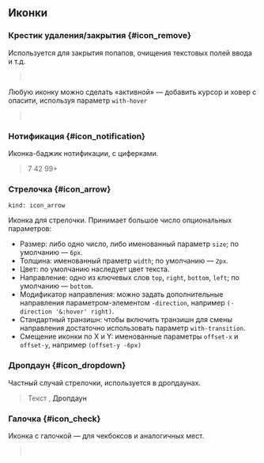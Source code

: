 ---
---

## Иконки

### Крестик удаления/закрытия {#icon_remove}

Используется для закрытия попапов, очищения текстовых полей ввода и т.д.

> <span class="icon_remove"> </span>
>
> <div class="example:icon_remove"></div>

Любую иконку можно сделать «активной» — добавить курсор и ховер с опасити, используя параметр `with-hover`

> <span class="active-icon_remove"> </span>
>
> <div class="example:active-icon_remove"></div>

### Нотификация {#icon_notification}

Иконка-баджик нотификации, с циферками.

> <span class="icon_notification">7</span>
> <span class="icon_notification">42</span>
> <span class="icon_notification">99+</span>
>
> <div class="example:icon_notification"></div>

### Стрелочка {#icon_arrow}

    kind: icon_arrow

Иконка для стрелочки. Принимает большое число опциональных параметров:

- Размер: либо одно число, либо именованный параметр `size`; по умолчанию — `6px`.
- Толщина: именованный праметр `width`; по умолчанию — `2px`.
- Цвет: по умолчанию наследует цвет текста.
- Направление: одно из ключевых слов `top`, `right`, `bottom`, `left`; по умолчанию — `bottom`.
- Модификатор направления: можно задать дополнительные направления параметром-элементом `-direction`, например `(-direction '&:hover' right)`.
- Стандартный транзишн: чтобы включить транзишн для смены направления достаточно использовать параметр `with-transition`.
- Смещение иконки по X и Y: именованные параметры `offset-x` и `offset-y`, например `(offset-y -6px)`

> <span class="icon_arrow"></span>
> <span class="icon_another-arrow"></span>
> <span class="icon_another-arrow_offset"></span>
>
> <div class="example:icon_arrow"></div>

### Дропдаун {#icon_dropdown}

Частный случай стрелочки, используется в дропдаунах.

> Текст <span class="icon_dropdown"></span>,
> <a class="complex-link"><span class="link-inner">Дропдаун</span> <span class="icon_dropdown"></span></a>
>
> <div class="example:icon_dropdown"></div>

### Галочка {#icon_check}

Иконка с галочкой — для чекбоксов и аналогичных мест.

> <span class="icon_check"> </span>
>
> <div class="example:icon_check"></div>
